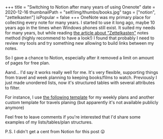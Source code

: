 +++
title = "Switching to Notion after many years of using Onenote"
date = 2020-12-16
thumbnailPath = "self/img/thumbs/books.jpg"
tags = ["notion", "zettelkasten"]
isPopular = false
+++
OneNote was my primary place for collecting every note for many years.
I started to use it long ago, maybe 10 years ago in the times when Windows phones still exist.
It suited my needs for many years, but while reading
[the article about "Zettelkasten"](https://en.wikipedia.org/wiki/Zettelkasten) notes method
(highly recommend to have a look!) I found
that probably I need to review my tools and try something new allowing to build links between my notes.

So I gave a chance to Notion, especially after it removed a limit on amount of pages for free plan.

Aand... I'd say it works really well for me.
It's very flexible, supporting things from travel and week planning to keeping books/films to watch.
Previously I just made unordered lists, now it's structured tables with several attributes to filter.

For instance, I use [the following template](https://notionpages.com/578/weekly-planning-template/) for my weekly plans
and another custom template for travels planing (but apparently it's not available publicly anymore)

Feel free to leave comments if you're interested that I'd share some examples of my lists/tables/plan structures. 

P.S. I didn't get a cent from Notion for this post 😛
